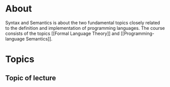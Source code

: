 ```toc
```
# About
Syntax and Semantics is about the two fundamental topics closely related to the definition and implementation of programming languages.
The course consists of the topics [[Formal Language Theory]] and [[Programming-language Semantics]].


# Topics

## Topic of lecture
